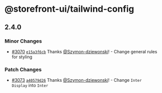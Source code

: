 # @storefront-ui/tailwind-config

## 2.4.0

### Minor Changes

- [#3070](https://github.com/vuestorefront/storefront-ui/pull/3070) [`e15a3f6cb`](https://github.com/vuestorefront/storefront-ui/commit/e15a3f6cb56fd28b2e9a0bd525e9fcbde44d29f6) Thanks [@Szymon-dziewonski](https://github.com/Szymon-dziewonski)! - Change general rules for styling

### Patch Changes

- [#3073](https://github.com/vuestorefront/storefront-ui/pull/3073) [`a40579d26`](https://github.com/vuestorefront/storefront-ui/commit/a40579d26c2912c5d4d05e1a833801e3e87901b3) Thanks [@Szymon-dziewonski](https://github.com/Szymon-dziewonski)! - Change `Inter Display` into `Inter`
